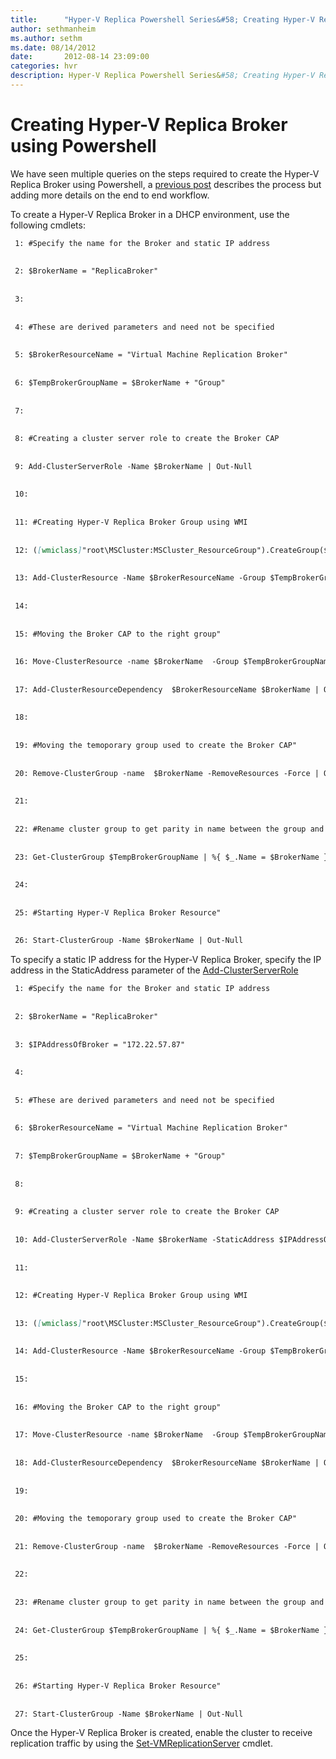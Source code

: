 ```yaml
---
title:      "Hyper-V Replica Powershell Series&#58; Creating Hyper-V Replica Broker"
author: sethmanheim
ms.author: sethm
ms.date: 08/14/2012
date:       2012-08-14 23:09:00
categories: hvr
description: Hyper-V Replica Powershell Series&#58; Creating Hyper-V Replica Broker
---
```

# Creating Hyper-V Replica Broker using Powershell

We have seen multiple queries on the steps required to create the Hyper-V Replica Broker using Powershell, a [previous post](https://blogs.technet.com/b/virtualization/archive/2012/03/27/why-is-the-quot-hyper-v-replica-broker-quot-required.aspx) describes the process but adding more details on the end to end workflow.

To create a Hyper-V Replica Broker in a DHCP environment, use the following cmdlets:
    
```markdown
 1: #Specify the name for the Broker and static IP address
    
    
 2: $BrokerName = "ReplicaBroker"
    
    
 3:   
    
    
 4: #These are derived parameters and need not be specified
    
    
 5: $BrokerResourceName = "Virtual Machine Replication Broker"
    
    
 6: $TempBrokerGroupName = $BrokerName + "Group"
    
    
 7:   
    
    
 8: #Creating a cluster server role to create the Broker CAP
    
    
 9: Add-ClusterServerRole -Name $BrokerName | Out-Null
    
    
 10:   
    
    
 11: #Creating Hyper-V Replica Broker Group using WMI
    
    
 12: ([wmiclass]"root\MSCluster:MSCluster_ResourceGroup").CreateGroup($TempBrokerGroupName, 115) | Out-Null
    
    
 13: Add-ClusterResource -Name $BrokerResourceName -Group $TempBrokerGroupName -ResourceType "Virtual Machine Replication Broker" | Out-Null
    
    
 14:   
    
    
 15: #Moving the Broker CAP to the right group"
    
    
 16: Move-ClusterResource -name $BrokerName  -Group $TempBrokerGroupName | Out-Null 
    
    
 17: Add-ClusterResourceDependency  $BrokerResourceName $BrokerName | Out-Null
    
    
 18:   
    
    
 19: #Moving the temoporary group used to create the Broker CAP"
    
    
 20: Remove-ClusterGroup -name  $BrokerName -RemoveResources -Force | Out-Null
    
    
 21:   
    
    
 22: #Rename cluster group to get parity in name between the group and CAP"
    
    
 23: Get-ClusterGroup $TempBrokerGroupName | %{ $_.Name = $BrokerName }
    
    
 24:   
    
    
 25: #Starting Hyper-V Replica Broker Resource"
    
    
 26: Start-ClusterGroup -Name $BrokerName | Out-Null
```

To specify a static IP address for the Hyper-V Replica Broker, specify the IP address in the StaticAddress parameter of the [Add-ClusterServerRole](https://technet.microsoft.com/library/ee461053)
    
```markdown
 1: #Specify the name for the Broker and static IP address
    
    
 2: $BrokerName = "ReplicaBroker"
    
    
 3: $IPAddressOfBroker = "172.22.57.87"
    
    
 4:   
    
    
 5: #These are derived parameters and need not be specified
    
    
 6: $BrokerResourceName = "Virtual Machine Replication Broker"
    
    
 7: $TempBrokerGroupName = $BrokerName + "Group"
    
    
 8:   
    
    
 9: #Creating a cluster server role to create the Broker CAP
    
    
 10: Add-ClusterServerRole -Name $BrokerName -StaticAddress $IPAddressOfBroker | Out-Null
    
    
 11:   
    
    
 12: #Creating Hyper-V Replica Broker Group using WMI
    
    
 13: ([wmiclass]"root\MSCluster:MSCluster_ResourceGroup").CreateGroup($TempBrokerGroupName, 115) | Out-Null
    
    
 14: Add-ClusterResource -Name $BrokerResourceName -Group $TempBrokerGroupName -ResourceType "Virtual Machine Replication Broker" | Out-Null
    
    
 15:   
    
    
 16: #Moving the Broker CAP to the right group"
    
    
 17: Move-ClusterResource -name $BrokerName  -Group $TempBrokerGroupName | Out-Null 
    
    
 18: Add-ClusterResourceDependency  $BrokerResourceName $BrokerName | Out-Null
    
    
 19:   
    
    
 20: #Moving the temoporary group used to create the Broker CAP"
    
    
 21: Remove-ClusterGroup -name  $BrokerName -RemoveResources -Force | Out-Null
    
    
 22:   
    
    
 23: #Rename cluster group to get parity in name between the group and CAP"
    
    
 24: Get-ClusterGroup $TempBrokerGroupName | %{ $_.Name = $BrokerName }
    
    
 25:   
    
    
 26: #Starting Hyper-V Replica Broker Resource"
    
    
 27: Start-ClusterGroup -Name $BrokerName | Out-Null
```

Once the Hyper-V Replica Broker is created, enable the cluster to receive replication traffic by using the [Set-VMReplicationServer](https://technet.microsoft.com/library/hh848598) cmdlet.
